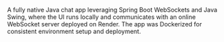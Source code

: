 A fully native Java chat app leveraging Spring Boot WebSockets and Java Swing, where the UI runs locally and communicates with an online WebSocket server deployed on Render. 
The app was Dockerized for consistent environment setup and deployment.
